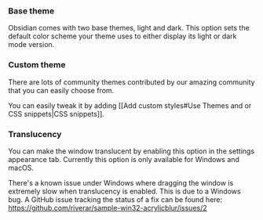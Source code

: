 ### Base theme

Obsidian comes with two base themes, light and dark. This option sets the default color scheme your theme uses to either display its light or dark mode version.

### Custom theme

There are lots of community themes contributed by our amazing community that you can easily choose from.

You can easily tweak it by adding [[Add custom styles#Use Themes and or CSS snippets|CSS snippets]].

### Translucency

You can make the window translucent by enabling this option in the settings appearance tab. Currently this option is only available for Windows and macOS.

There's a known issue under Windows where dragging the window is extremely slow when translucency is enabled. This is due to a Windows bug. A GitHub issue tracking the status of a fix can be found here: https://github.com/riverar/sample-win32-acrylicblur/issues/2
